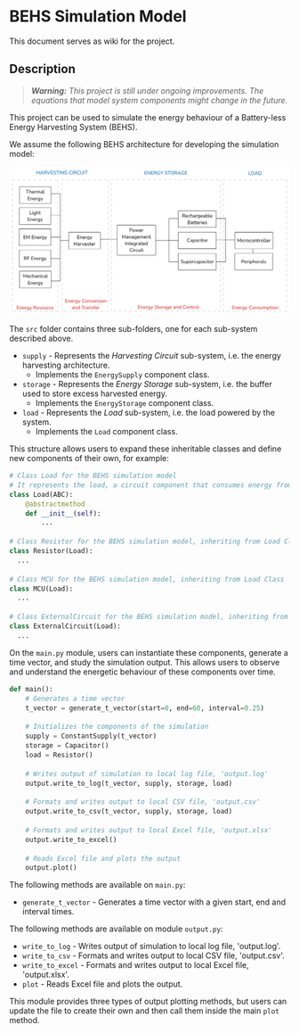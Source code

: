 # BEHS Simulation Model

This document serves as wiki for the project.

## Description

> _**Warning:** This project is still under ongoing improvements. The equations that model system components might change in the future._

This project can be used to simulate the energy behaviour of a Battery-less Energy Harvesting System (BEHS).

We assume the following BEHS architecture for developing the simulation model:

![Energy Harvesting Architecture](docs/eh-architecture.png)

The `src` folder contains three sub-folders, one for each sub-system described above.

- `supply` - Represents the _Harvesting Circuit_ sub-system, i.e. the energy harvesting architecture.
    - Implements the `EnergySupply` component class.
- `storage` - Represents the _Energy Storage_ sub-system, i.e. the buffer used to store excess harvested energy.
    - Implements the `EnergyStorage` component class.
- `load` - Represents the _Load_ sub-system, i.e. the load powered by the system.
    - Implements the `Load` component class.

This structure allows users to expand these inheritable classes and define new components of their own, for example:

```python
# Class Load for the BEHS simulation model
# It represents the load, a circuit component that consumes energy from the energy storage
class Load(ABC):
    @abstractmethod
    def __init__(self):
        ...

# Class Resistor for the BEHS simulation model, inheriting from Load Class
class Resistor(Load):
  ...

# Class MCU for the BEHS simulation model, inheriting from Load Class
class MCU(Load):
  ...

# Class ExternalCircuit for the BEHS simulation model, inheriting from Load Class
class ExternalCircuit(Load):
  ...
```

On the `main.py` module, users can instantiate these components, generate a time vector, and study the simulation output. This allows users to observe and understand the energetic behaviour of these components over time.

```python
def main():
    # Generates a time vector
    t_vector = generate_t_vector(start=0, end=60, interval=0.25)

    # Initializes the components of the simulation
    supply = ConstantSupply(t_vector)
    storage = Capacitor()
    load = Resistor()

    # Writes output of simulation to local log file, 'output.log'
    output.write_to_log(t_vector, supply, storage, load)

    # Formats and writes output to local CSV file, 'output.csv'
    output.write_to_csv(t_vector, supply, storage, load)

    # Formats and writes output to local Excel file, 'output.xlsx'
    output.write_to_excel()

    # Reads Excel file and plots the output
    output.plot()
```

The following methods are available on `main.py`:

- `generate_t_vector` - Generates a time vector with a given start, end and interval times.

The following methods are available on module `output.py`:

- `write_to_log` - Writes output of simulation to local log file, 'output.log'.
- `write_to_csv` - Formats and writes output to local CSV file, 'output.csv'.
- `write_to_excel` - Formats and writes output to local Excel file, 'output.xlsx'.
- `plot` - Reads Excel file and plots the output.

This module provides three types of output plotting methods, but users can update the file to create their own and then call them inside the main `plot` method.